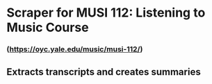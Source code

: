 # Scraper for MUSI 112: Listening to Music Course 
### (https://oyc.yale.edu/music/musi-112/)
## Extracts transcripts and creates summaries

